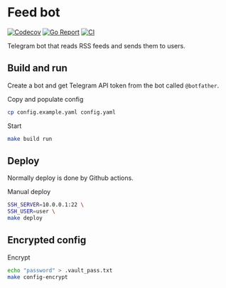 # Feed bot

[![Codecov](https://codecov.io/gh/tetafro/feed-bot/branch/master/graph/badge.svg)](https://codecov.io/gh/tetafro/feed-bot)
[![Go Report](https://goreportcard.com/badge/github.com/tetafro/feed-bot)](https://goreportcard.com/report/github.com/tetafro/feed-bot)
[![CI](https://github.com/tetafro/feed-bot/actions/workflows/push.yml/badge.svg)](https://github.com/tetafro/feed-bot/actions)

Telegram bot that reads RSS feeds and sends them to users.

## Build and run

Create a bot and get Telegram API token from the bot called `@botfather`.

Copy and populate config
```sh
cp config.example.yaml config.yaml
```

Start
```sh
make build run
```

## Deploy

Normally deploy is done by Github actions.

Manual deploy
```sh
SSH_SERVER=10.0.0.1:22 \
SSH_USER=user \
make deploy
```

## Encrypted config

Encrypt
```sh
echo "password" > .vault_pass.txt
make config-encrypt
```
